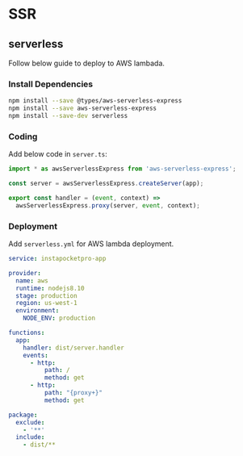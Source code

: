 # SSR

## serverless

Follow below guide to deploy to AWS lambada.

### Install Dependencies

```bash
npm install --save @types/aws-serverless-express
npm install --save aws-serverless-express
npm install --save-dev serverless
```

### Coding

Add below code in `server.ts`:

```typescript
import * as awsServerlessExpress from 'aws-serverless-express';

const server = awsServerlessExpress.createServer(app);

export const handler = (event, context) =>
  awsServerlessExpress.proxy(server, event, context);
```

### Deployment

Add `serverless.yml` for AWS lambda deployment.

```yml
service: instapocketpro-app

provider:
  name: aws
  runtime: nodejs8.10
  stage: production
  region: us-west-1
  environment:
    NODE_ENV: production

functions:
  app:
    handler: dist/server.handler
    events:
      - http:
          path: /
          method: get
      - http:
          path: "{proxy+}"
          method: get

package:
  exclude:
    - '**'
  include:
    - dist/**

```
